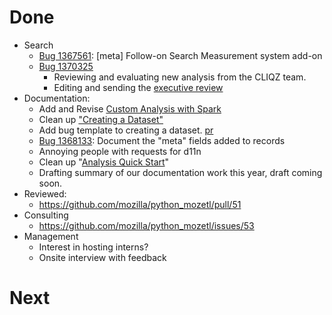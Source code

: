 # Done

* Search
  * [Bug 1367561](http://bugzil.la/1367561): [meta] Follow-on Search Measurement system add-on
  * [Bug 1370325](https://bugzilla.mozilla.org/show_bug.cgi?id=1370325)
    * Reviewing and evaluating new analysis from the CLIQZ team.
    * Editing and sending the [executive review](https://docs.google.com/document/d/1vlp5S14m4c1Dz2wfI54VjSR58NxSdZBHYchHQb-oqJM/edit)
* Documentation:
  * Add and Revise [Custom Analysis with Spark](https://github.com/mozilla/firefox-data-docs/pull/23)
  * Clean up ["Creating a Dataset"](https://github.com/mozilla/firefox-data-docs/pull/26/files)
  * Add bug template to creating a dataset. [pr](https://github.com/mozilla/firefox-data-docs/pull/25/files)
  * [Bug 1368133](http://bugzil.la/1368133): Document the "meta" fields added to records
  * Annoying people with requests for d11n
  * Clean up "[Analysis Quick Start](https://github.com/mozilla/firefox-data-docs/pull/24)"
  * Drafting summary of our documentation work this year, draft coming soon.
* Reviewed:
  * https://github.com/mozilla/python_mozetl/pull/51
* Consulting
  * https://github.com/mozilla/python_mozetl/issues/53
* Management
  * Interest in hosting interns?
  * Onsite interview with feedback

# Next



